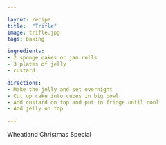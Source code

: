 ```yaml
---

layout: recipe
title:  "Trifle"
image: trifle.jpg
tags: baking

ingredients:
- 2 sponge cakes or jam rolls
- 3 plates of jelly
- custard

directions:
- Make the jelly and set overnight
- Cut up cake into cubes in big bowl
- Add custard on top and put in fridge until cool
- Add jelly on top

---
```


Wheatland Christmas Special